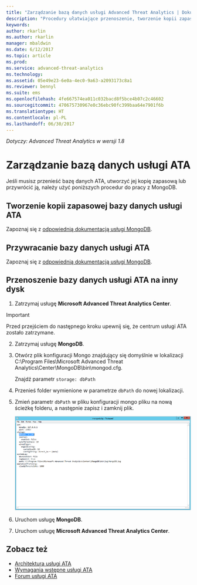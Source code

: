 ```yaml
---
title: "Zarządzanie bazą danych usługi Advanced Threat Analytics | Dokumentacja firmy Microsoft"
description: "Procedury ułatwiające przenoszenie, tworzenie kopii zapasowej lub przywracanie bazy danych usługi ATA."
keywords: 
author: rkarlin
ms.author: rkarlin
manager: mbaldwin
ms.date: 6/12/2017
ms.topic: article
ms.prod: 
ms.service: advanced-threat-analytics
ms.technology: 
ms.assetid: 05e49e23-6e0a-4ec0-9a63-a2093173c8a1
ms.reviewer: bennyl
ms.suite: ems
ms.openlocfilehash: 4fe667574ea011c032bacd8f5bce4b07c2c46602
ms.sourcegitcommit: 470675730967e0c36ebc90fc399baa64e7901f6b
ms.translationtype: HT
ms.contentlocale: pl-PL
ms.lasthandoff: 06/30/2017
---
```

*Dotyczy: Advanced Threat Analytics w wersji 1.8*



# Zarządzanie bazą danych usługi ATA
<a id="ata-database-management" class="xliff"></a>
Jeśli musisz przenieść bazę danych ATA, utworzyć jej kopię zapasową lub przywrócić ją, należy użyć poniższych procedur do pracy z MongoDB.

## Tworzenie kopii zapasowej bazy danych usługi ATA
<a id="backing-up-the-ata-database" class="xliff"></a>
Zapoznaj się z [odpowiednią dokumentacją usługi MongoDB](http://docs.mongodb.org/manual/administration/backup/).

## Przywracanie bazy danych usługi ATA
<a id="restoring-the-ata-database" class="xliff"></a>
Zapoznaj się z [odpowiednią dokumentacją usługi MongoDB](http://docs.mongodb.org/manual/administration/backup/).

## Przenoszenie bazy danych usługi ATA na inny dysk
<a id="moving-the-ata-database-to-another-drive" class="xliff"></a>

1.  Zatrzymaj usługę **Microsoft Advanced Threat Analytics Center**.
> [!Important] 
> Przed przejściem do następnego kroku upewnij się, że centrum usługi ATA zostało zatrzymane.

2.  Zatrzymaj usługę **MongoDB**.

3.  Otwórz plik konfiguracji Mongo znajdujący się domyślnie w lokalizacji C:\Program Files\Microsoft Advanced Threat Analytics\Center\MongoDB\bin\mongod.cfg.

    Znajdź parametr `storage: dbPath`

4.  Przenieś folder wymienione w parametrze `dbPath` do nowej lokalizacji.

5.  Zmień parametr `dbPath` w pliku konfiguracji mongo pliku na nową ścieżkę folderu, a następnie zapisz i zamknij plik.

    ![Modyfikowanie obrazu konfiguracji usługi MongoDB](media/ATA-mongoDB-moveDB.png)

6.  Uruchom usługę **MongoDB**.

7. Uruchom usługę **Microsoft Advanced Threat Analytics Center**.

## Zobacz też
<a id="see-also" class="xliff"></a>
- [Architektura usługi ATA](ata-architecture.md)
- [Wymagania wstępne usługi ATA](ata-prerequisites.md)
- [Forum usługi ATA](https://social.technet.microsoft.com/Forums/security/home?forum=mata)

